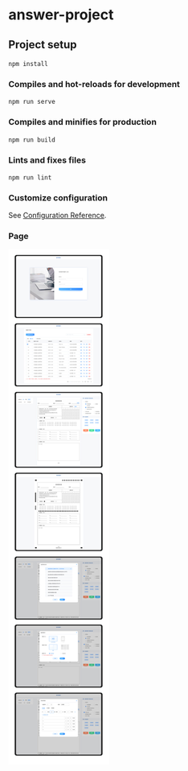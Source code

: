 <!--
 * @CreateDate: 2023-08-21 13:41:14
 * @LastEditors: xianzhiding xianzhiding@qq.com
 * @LastEditTime: 2023-08-21 14:34:58
 * @FilePath: \w3cbest.github.iod:\Application\frontend\answer-sheet\README.md
-->
# answer-project

## Project setup
```
npm install
```

### Compiles and hot-reloads for development
```
npm run serve
```

### Compiles and minifies for production
```
npm run build
```

### Lints and fixes files
```
npm run lint
```

### Customize configuration
See [Configuration Reference](https://cli.vuejs.org/config/).

### Page
<img src="page.jpg">